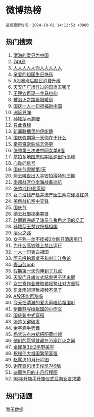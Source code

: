 # 微博热榜

`最后更新时间：2024-10-01 14:12:52 +0800`

## 热门搜索

1. [清澈的爱只为中国](https://m.weibo.cn/search?containerid=100103type%3D1%26t%3D10%26q%3D%23%E6%B8%85%E6%BE%88%E7%9A%84%E7%88%B1%E5%8F%AA%E4%B8%BA%E4%B8%AD%E5%9B%BD%23&stream_entry_id=51&isnewpage=1&extparam=seat%3D1%26dgr%3D0%26filter_type%3Drealtimehot%26stream_entry_id%3D51%26c_type%3D51%26pos%3D0%26cate%3D10103%26q%3D%2523%25E6%25B8%2585%25E6%25BE%2588%25E7%259A%2584%25E7%2588%25B1%25E5%258F%25AA%25E4%25B8%25BA%25E4%25B8%25AD%25E5%259B%25BD%2523%26display_time%3D1727763171%26pre_seqid%3D172776317196501171388133)
1. [749局](https://m.weibo.cn/search?containerid=100103type%3D1%26t%3D10%26q%3D749%E5%B1%80&stream_entry_id=31&isnewpage=1&extparam=seat%3D1%26stream_entry_id%3D31%26band_rank%3D1%26q%3D749%25E5%25B1%2580%26dgr%3D0%26filter_type%3Drealtimehot%26flag%3D16%26c_type%3D31%26pos%3D0%26lcate%3D5001%26cate%3D5001%26realpos%3D1%26display_time%3D1727763171%26pre_seqid%3D172776317196501171388133)
1. [人人人人人你人人人人人](https://m.weibo.cn/search?containerid=100103type%3D1%26t%3D10%26q%3D%23%E4%BA%BA%E4%BA%BA%E4%BA%BA%E4%BA%BA%E4%BA%BA%E4%BD%A0%E4%BA%BA%E4%BA%BA%E4%BA%BA%E4%BA%BA%E4%BA%BA%23&stream_entry_id=31&isnewpage=1&extparam=seat%3D1%26stream_entry_id%3D31%26band_rank%3D2%26q%3D%2523%25E4%25BA%25BA%25E4%25BA%25BA%25E4%25BA%25BA%25E4%25BA%25BA%25E4%25BA%25BA%25E4%25BD%25A0%25E4%25BA%25BA%25E4%25BA%25BA%25E4%25BA%25BA%25E4%25BA%25BA%25E4%25BA%25BA%2523%26dgr%3D0%26filter_type%3Drealtimehot%26flag%3D2%26c_type%3D31%26pos%3D1%26lcate%3D5001%26cate%3D5001%26realpos%3D2%26display_time%3D1727763171%26pre_seqid%3D172776317196501171388133)
1. [亲爱的祖国生日快乐](https://m.weibo.cn/search?containerid=100103type%3D1%26t%3D10%26q%3D%23%E4%BA%B2%E7%88%B1%E7%9A%84%E7%A5%96%E5%9B%BD%E7%94%9F%E6%97%A5%E5%BF%AB%E4%B9%90%23&stream_entry_id=31&isnewpage=1&extparam=seat%3D1%26stream_entry_id%3D31%26band_rank%3D3%26q%3D%2523%25E4%25BA%25B2%25E7%2588%25B1%25E7%259A%2584%25E7%25A5%2596%25E5%259B%25BD%25E7%2594%259F%25E6%2597%25A5%25E5%25BF%25AB%25E4%25B9%2590%2523%26dgr%3D0%26filter_type%3Drealtimehot%26flag%3D16%26c_type%3D31%26pos%3D2%26lcate%3D5001%26cate%3D5001%26realpos%3D3%26display_time%3D1727763171%26pre_seqid%3D172776317196501171388133)
1. [A股暴涨后股民消费升级](https://m.weibo.cn/search?containerid=100103type%3D1%26t%3D10%26q%3D%23A%E8%82%A1%E6%9A%B4%E6%B6%A8%E5%90%8E%E8%82%A1%E6%B0%91%E6%B6%88%E8%B4%B9%E5%8D%87%E7%BA%A7%23&stream_entry_id=31&isnewpage=1&extparam=seat%3D1%26stream_entry_id%3D31%26band_rank%3D4%26q%3D%2523A%25E8%2582%25A1%25E6%259A%25B4%25E6%25B6%25A8%25E5%2590%258E%25E8%2582%25A1%25E6%25B0%2591%25E6%25B6%2588%25E8%25B4%25B9%25E5%258D%2587%25E7%25BA%25A7%2523%26dgr%3D0%26filter_type%3Drealtimehot%26flag%3D1%26c_type%3D31%26pos%3D3%26lcate%3D5001%26cate%3D5001%26realpos%3D4%26display_time%3D1727763171%26pre_seqid%3D172776317196501171388133)
1. [天安门广场升过的国旗去哪了](https://m.weibo.cn/search?containerid=100103type%3D1%26t%3D10%26q%3D%23%E5%A4%A9%E5%AE%89%E9%97%A8%E5%B9%BF%E5%9C%BA%E5%8D%87%E8%BF%87%E7%9A%84%E5%9B%BD%E6%97%97%E5%8E%BB%E5%93%AA%E4%BA%86%23&stream_entry_id=31&isnewpage=1&extparam=seat%3D1%26stream_entry_id%3D31%26band_rank%3D5%26q%3D%2523%25E5%25A4%25A9%25E5%25AE%2589%25E9%2597%25A8%25E5%25B9%25BF%25E5%259C%25BA%25E5%258D%2587%25E8%25BF%2587%25E7%259A%2584%25E5%259B%25BD%25E6%2597%2597%25E5%258E%25BB%25E5%2593%25AA%25E4%25BA%2586%2523%26dgr%3D0%26filter_type%3Drealtimehot%26flag%3D0%26c_type%3D31%26pos%3D4%26lcate%3D5001%26cate%3D5001%26realpos%3D5%26display_time%3D1727763171%26pre_seqid%3D172776317196501171388133)
1. [王楚钦再现一字马拉伸](https://m.weibo.cn/search?containerid=100103type%3D1%26t%3D10%26q%3D%23%E7%8E%8B%E6%A5%9A%E9%92%A6%E5%86%8D%E7%8E%B0%E4%B8%80%E5%AD%97%E9%A9%AC%E6%8B%89%E4%BC%B8%23&stream_entry_id=31&isnewpage=1&extparam=seat%3D1%26stream_entry_id%3D31%26band_rank%3D6%26q%3D%2523%25E7%258E%258B%25E6%25A5%259A%25E9%2592%25A6%25E5%2586%258D%25E7%258E%25B0%25E4%25B8%2580%25E5%25AD%2597%25E9%25A9%25AC%25E6%258B%2589%25E4%25BC%25B8%2523%26dgr%3D0%26filter_type%3Drealtimehot%26flag%3D0%26c_type%3D31%26pos%3D5%26lcate%3D5001%26cate%3D5001%26realpos%3D6%26display_time%3D1727763171%26pre_seqid%3D172776317196501171388133)
1. [被浴火之路狠狠暖到](https://m.weibo.cn/search?containerid=100103type%3D1%26t%3D10%26q%3D%23%E8%A2%AB%E6%B5%B4%E7%81%AB%E4%B9%8B%E8%B7%AF%E7%8B%A0%E7%8B%A0%E6%9A%96%E5%88%B0%23&stream_entry_id=31&isnewpage=1&extparam=seat%3D1%26is_ad_pos%3D1%26band_rank%3D7%26topic_ad%3D1%26q%3D%2523%25E8%25A2%25AB%25E6%25B5%25B4%25E7%2581%25AB%25E4%25B9%258B%25E8%25B7%25AF%25E7%258B%25A0%25E7%258B%25A0%25E6%259A%2596%25E5%2588%25B0%2523%26dgr%3D0%26filter_type%3Drealtimehot%26adid%3D258069%26c_type%3D31%26pos%3D6%26lcate%3D5001%26cate%3D5001%26stream_entry_id%3D31%26display_time%3D1727763171%26pre_seqid%3D172776317196501171388133)
1. [国庆一人一句祝福新中国](https://m.weibo.cn/search?containerid=100103type%3D1%26t%3D10%26q%3D%23%E5%9B%BD%E5%BA%86%E4%B8%80%E4%BA%BA%E4%B8%80%E5%8F%A5%E7%A5%9D%E7%A6%8F%E6%96%B0%E4%B8%AD%E5%9B%BD%23&stream_entry_id=31&isnewpage=1&extparam=seat%3D1%26stream_entry_id%3D31%26band_rank%3D7%26q%3D%2523%25E5%259B%25BD%25E5%25BA%2586%25E4%25B8%2580%25E4%25BA%25BA%25E4%25B8%2580%25E5%258F%25A5%25E7%25A5%259D%25E7%25A6%258F%25E6%2596%25B0%25E4%25B8%25AD%25E5%259B%25BD%2523%26dgr%3D0%26filter_type%3Drealtimehot%26flag%3D16%26c_type%3D31%26pos%3D7%26lcate%3D5001%26cate%3D5001%26realpos%3D7%26display_time%3D1727763171%26pre_seqid%3D172776317196501171388133)
1. [洲际导弹](https://m.weibo.cn/search?containerid=100103type%3D1%26t%3D10%26q%3D%23%E6%B4%B2%E9%99%85%E5%AF%BC%E5%BC%B9%23&stream_entry_id=31&isnewpage=1&extparam=seat%3D1%26stream_entry_id%3D31%26band_rank%3D8%26q%3D%2523%25E6%25B4%25B2%25E9%2599%2585%25E5%25AF%25BC%25E5%25BC%25B9%2523%26dgr%3D0%26filter_type%3Drealtimehot%26flag%3D2%26c_type%3D31%26pos%3D8%26lcate%3D5001%26cate%3D5001%26realpos%3D8%26display_time%3D1727763171%26pre_seqid%3D172776317196501171388133)
1. [孙颖莎vs蒯曼](https://m.weibo.cn/search?containerid=100103type%3D1%26t%3D10%26q%3D%23%E5%AD%99%E9%A2%96%E8%8E%8Evs%E8%92%AF%E6%9B%BC%23&stream_entry_id=31&isnewpage=1&extparam=seat%3D1%26stream_entry_id%3D31%26band_rank%3D9%26q%3D%2523%25E5%25AD%2599%25E9%25A2%2596%25E8%258E%258Evs%25E8%2592%25AF%25E6%259B%25BC%2523%26dgr%3D0%26filter_type%3Drealtimehot%26flag%3D1%26c_type%3D31%26pos%3D9%26lcate%3D5001%26cate%3D5001%26realpos%3D9%26display_time%3D1727763171%26pre_seqid%3D172776317196501171388133)
1. [只此青绿](https://m.weibo.cn/search?containerid=100103type%3D1%26t%3D10%26q%3D%E5%8F%AA%E6%AD%A4%E9%9D%92%E7%BB%BF&stream_entry_id=31&isnewpage=1&extparam=seat%3D1%26stream_entry_id%3D31%26band_rank%3D10%26q%3D%25E5%258F%25AA%25E6%25AD%25A4%25E9%259D%2592%25E7%25BB%25BF%26dgr%3D0%26filter_type%3Drealtimehot%26flag%3D1%26c_type%3D31%26pos%3D10%26lcate%3D5001%26cate%3D5001%26realpos%3D10%26display_time%3D1727763171%26pre_seqid%3D172776317196501171388133)
1. [新闻联播里的伊能静](https://m.weibo.cn/search?containerid=100103type%3D1%26t%3D10%26q%3D%23%E6%96%B0%E9%97%BB%E8%81%94%E6%92%AD%E9%87%8C%E7%9A%84%E4%BC%8A%E8%83%BD%E9%9D%99%23&stream_entry_id=31&isnewpage=1&extparam=seat%3D1%26stream_entry_id%3D31%26band_rank%3D11%26q%3D%2523%25E6%2596%25B0%25E9%2597%25BB%25E8%2581%2594%25E6%2592%25AD%25E9%2587%258C%25E7%259A%2584%25E4%25BC%258A%25E8%2583%25BD%25E9%259D%2599%2523%26dgr%3D0%26filter_type%3Drealtimehot%26flag%3D2%26c_type%3D31%26pos%3D11%26lcate%3D5001%26cate%3D5001%26realpos%3D11%26display_time%3D1727763171%26pre_seqid%3D172776317196501171388133)
1. [国庆假期第一天你在干什么](https://m.weibo.cn/search?containerid=100103type%3D1%26t%3D10%26q%3D%23%E5%9B%BD%E5%BA%86%E5%81%87%E6%9C%9F%E7%AC%AC%E4%B8%80%E5%A4%A9%E4%BD%A0%E5%9C%A8%E5%B9%B2%E4%BB%80%E4%B9%88%23&stream_entry_id=31&isnewpage=1&extparam=seat%3D1%26stream_entry_id%3D31%26band_rank%3D12%26q%3D%2523%25E5%259B%25BD%25E5%25BA%2586%25E5%2581%2587%25E6%259C%259F%25E7%25AC%25AC%25E4%25B8%2580%25E5%25A4%25A9%25E4%25BD%25A0%25E5%259C%25A8%25E5%25B9%25B2%25E4%25BB%2580%25E4%25B9%2588%2523%26dgr%3D0%26filter_type%3Drealtimehot%26flag%3D0%26c_type%3D31%26pos%3D12%26lcate%3D5001%26cate%3D5001%26realpos%3D12%26display_time%3D1727763171%26pre_seqid%3D172776317196501171388133)
1. [秦霄贤常驻综艺停更](https://m.weibo.cn/search?containerid=100103type%3D1%26t%3D10%26q%3D%23%E7%A7%A6%E9%9C%84%E8%B4%A4%E5%B8%B8%E9%A9%BB%E7%BB%BC%E8%89%BA%E5%81%9C%E6%9B%B4%23&stream_entry_id=31&isnewpage=1&extparam=seat%3D1%26stream_entry_id%3D31%26band_rank%3D13%26q%3D%2523%25E7%25A7%25A6%25E9%259C%2584%25E8%25B4%25A4%25E5%25B8%25B8%25E9%25A9%25BB%25E7%25BB%25BC%25E8%2589%25BA%25E5%2581%259C%25E6%259B%25B4%2523%26dgr%3D0%26filter_type%3Drealtimehot%26flag%3D0%26c_type%3D31%26pos%3D13%26lcate%3D5001%26cate%3D5001%26realpos%3D13%26display_time%3D1727763171%26pre_seqid%3D172776317196501171388133)
1. [张帅第三次进中网女单8强](https://m.weibo.cn/search?containerid=100103type%3D1%26t%3D10%26q%3D%23%E5%BC%A0%E5%B8%85%E7%AC%AC%E4%B8%89%E6%AC%A1%E8%BF%9B%E4%B8%AD%E7%BD%91%E5%A5%B3%E5%8D%958%E5%BC%BA%23&stream_entry_id=31&isnewpage=1&extparam=seat%3D1%26stream_entry_id%3D31%26band_rank%3D14%26q%3D%2523%25E5%25BC%25A0%25E5%25B8%2585%25E7%25AC%25AC%25E4%25B8%2589%25E6%25AC%25A1%25E8%25BF%259B%25E4%25B8%25AD%25E7%25BD%2591%25E5%25A5%25B3%25E5%258D%25958%25E5%25BC%25BA%2523%26dgr%3D0%26filter_type%3Drealtimehot%26flag%3D1%26c_type%3D31%26pos%3D14%26lcate%3D5001%26cate%3D5001%26realpos%3D14%26display_time%3D1727763171%26pre_seqid%3D172776317196501171388133)
1. [航拍多地国庆假期高速出行高峰](https://m.weibo.cn/search?containerid=100103type%3D1%26t%3D10%26q%3D%23%E8%88%AA%E6%8B%8D%E5%A4%9A%E5%9C%B0%E5%9B%BD%E5%BA%86%E5%81%87%E6%9C%9F%E9%AB%98%E9%80%9F%E5%87%BA%E8%A1%8C%E9%AB%98%E5%B3%B0%23&stream_entry_id=31&isnewpage=1&extparam=seat%3D1%26stream_entry_id%3D31%26band_rank%3D15%26q%3D%2523%25E8%2588%25AA%25E6%258B%258D%25E5%25A4%259A%25E5%259C%25B0%25E5%259B%25BD%25E5%25BA%2586%25E5%2581%2587%25E6%259C%259F%25E9%25AB%2598%25E9%2580%259F%25E5%2587%25BA%25E8%25A1%258C%25E9%25AB%2598%25E5%25B3%25B0%2523%26dgr%3D0%26filter_type%3Drealtimehot%26flag%3D1%26c_type%3D31%26pos%3D15%26lcate%3D5001%26cate%3D5001%26realpos%3D15%26display_time%3D1727763171%26pre_seqid%3D172776317196501171388133)
1. [心动的信号](https://m.weibo.cn/search?containerid=100103type%3D1%26t%3D10%26q%3D%E5%BF%83%E5%8A%A8%E7%9A%84%E4%BF%A1%E5%8F%B7&stream_entry_id=31&isnewpage=1&extparam=seat%3D1%26stream_entry_id%3D31%26band_rank%3D16%26q%3D%25E5%25BF%2583%25E5%258A%25A8%25E7%259A%2584%25E4%25BF%25A1%25E5%258F%25B7%26dgr%3D0%26filter_type%3Drealtimehot%26flag%3D0%26c_type%3D31%26pos%3D16%26lcate%3D5001%26cate%3D5001%26realpos%3D16%26display_time%3D1727763171%26pre_seqid%3D172776317196501171388133)
1. [国庆节假期第1天](https://m.weibo.cn/search?containerid=100103type%3D1%26t%3D10%26q%3D%23%E5%9B%BD%E5%BA%86%E8%8A%82%E5%81%87%E6%9C%9F%E7%AC%AC1%E5%A4%A9%23&stream_entry_id=31&isnewpage=1&extparam=seat%3D1%26stream_entry_id%3D31%26band_rank%3D17%26q%3D%2523%25E5%259B%25BD%25E5%25BA%2586%25E8%258A%2582%25E5%2581%2587%25E6%259C%259F%25E7%25AC%25AC1%25E5%25A4%25A9%2523%26dgr%3D0%26filter_type%3Drealtimehot%26flag%3D0%26c_type%3D31%26pos%3D17%26lcate%3D5001%26cate%3D5001%26realpos%3D17%26display_time%3D1727763171%26pre_seqid%3D172776317196501171388133)
1. [阿云嘎说出入平安拍得特别压抑](https://m.weibo.cn/search?containerid=100103type%3D1%26t%3D10%26q%3D%23%E9%98%BF%E4%BA%91%E5%98%8E%E8%AF%B4%E5%87%BA%E5%85%A5%E5%B9%B3%E5%AE%89%E6%8B%8D%E5%BE%97%E7%89%B9%E5%88%AB%E5%8E%8B%E6%8A%91%23&stream_entry_id=31&isnewpage=1&extparam=seat%3D1%26stream_entry_id%3D31%26band_rank%3D18%26q%3D%2523%25E9%2598%25BF%25E4%25BA%2591%25E5%2598%258E%25E8%25AF%25B4%25E5%2587%25BA%25E5%2585%25A5%25E5%25B9%25B3%25E5%25AE%2589%25E6%258B%258D%25E5%25BE%2597%25E7%2589%25B9%25E5%2588%25AB%25E5%258E%258B%25E6%258A%2591%2523%26dgr%3D0%26filter_type%3Drealtimehot%26flag%3D1%26c_type%3D31%26pos%3D18%26lcate%3D5001%26cate%3D5001%26realpos%3D18%26display_time%3D1727763171%26pre_seqid%3D172776317196501171388133)
1. [南部战区位南海战备巡航](https://m.weibo.cn/search?containerid=100103type%3D1%26t%3D10%26q%3D%23%E5%8D%97%E9%83%A8%E6%88%98%E5%8C%BA%E4%BD%8D%E5%8D%97%E6%B5%B7%E6%88%98%E5%A4%87%E5%B7%A1%E8%88%AA%23&stream_entry_id=31&isnewpage=1&extparam=seat%3D1%26stream_entry_id%3D31%26band_rank%3D19%26q%3D%2523%25E5%258D%2597%25E9%2583%25A8%25E6%2588%2598%25E5%258C%25BA%25E4%25BD%258D%25E5%258D%2597%25E6%25B5%25B7%25E6%2588%2598%25E5%25A4%2587%25E5%25B7%25A1%25E8%2588%25AA%2523%26dgr%3D0%26filter_type%3Drealtimehot%26flag%3D1%26c_type%3D31%26pos%3D19%26lcate%3D5001%26cate%3D5001%26realpos%3D19%26display_time%3D1727763171%26pre_seqid%3D172776317196501171388133)
1. [张帅2比0弗莱彻](https://m.weibo.cn/search?containerid=100103type%3D1%26t%3D10%26q%3D%E5%BC%A0%E5%B8%852%E6%AF%940%E5%BC%97%E8%8E%B1%E5%BD%BB&stream_entry_id=31&isnewpage=1&extparam=seat%3D1%26stream_entry_id%3D31%26band_rank%3D20%26q%3D%25E5%25BC%25A0%25E5%25B8%25852%25E6%25AF%25940%25E5%25BC%2597%25E8%258E%25B1%25E5%25BD%25BB%26dgr%3D0%26filter_type%3Drealtimehot%26flag%3D1%26c_type%3D31%26pos%3D20%26lcate%3D5001%26cate%3D5001%26realpos%3D20%26display_time%3D1727763171%26pre_seqid%3D172776317196501171388133)
1. [女子没钱产检并流产医生两次硬发红包](https://m.weibo.cn/search?containerid=100103type%3D1%26t%3D10%26q%3D%23%E5%A5%B3%E5%AD%90%E6%B2%A1%E9%92%B1%E4%BA%A7%E6%A3%80%E5%B9%B6%E6%B5%81%E4%BA%A7%E5%8C%BB%E7%94%9F%E4%B8%A4%E6%AC%A1%E7%A1%AC%E5%8F%91%E7%BA%A2%E5%8C%85%23&stream_entry_id=31&isnewpage=1&extparam=seat%3D1%26stream_entry_id%3D31%26band_rank%3D21%26q%3D%2523%25E5%25A5%25B3%25E5%25AD%2590%25E6%25B2%25A1%25E9%2592%25B1%25E4%25BA%25A7%25E6%25A3%2580%25E5%25B9%25B6%25E6%25B5%2581%25E4%25BA%25A7%25E5%258C%25BB%25E7%2594%259F%25E4%25B8%25A4%25E6%25AC%25A1%25E7%25A1%25AC%25E5%258F%2591%25E7%25BA%25A2%25E5%258C%2585%2523%26dgr%3D0%26filter_type%3Drealtimehot%26flag%3D1%26c_type%3D31%26pos%3D21%26lcate%3D5001%26cate%3D5001%26realpos%3D21%26display_time%3D1727763171%26pre_seqid%3D172776317196501171388133)
1. [美俄战机空中交锋](https://m.weibo.cn/search?containerid=100103type%3D1%26t%3D10%26q%3D%23%E7%BE%8E%E4%BF%84%E6%88%98%E6%9C%BA%E7%A9%BA%E4%B8%AD%E4%BA%A4%E9%94%8B%23&stream_entry_id=31&isnewpage=1&extparam=seat%3D1%26stream_entry_id%3D31%26band_rank%3D22%26q%3D%2523%25E7%25BE%258E%25E4%25BF%2584%25E6%2588%2598%25E6%259C%25BA%25E7%25A9%25BA%25E4%25B8%25AD%25E4%25BA%25A4%25E9%2594%258B%2523%26dgr%3D0%26filter_type%3Drealtimehot%26flag%3D1%26c_type%3D31%26pos%3D22%26lcate%3D5001%26cate%3D5001%26realpos%3D22%26display_time%3D1727763171%26pre_seqid%3D172776317196501171388133)
1. [国庆节](https://m.weibo.cn/search?containerid=100103type%3D1%26t%3D10%26q%3D%E5%9B%BD%E5%BA%86%E8%8A%82&stream_entry_id=31&isnewpage=1&extparam=seat%3D1%26stream_entry_id%3D31%26band_rank%3D23%26q%3D%25E5%259B%25BD%25E5%25BA%2586%25E8%258A%2582%26dgr%3D0%26filter_type%3Drealtimehot%26flag%3D0%26c_type%3D31%26pos%3D23%26lcate%3D5001%26cate%3D5001%26realpos%3D23%26display_time%3D1727763171%26pre_seqid%3D172776317196501171388133)
1. [德云社砸挂秦霄贤](https://m.weibo.cn/search?containerid=100103type%3D1%26t%3D10%26q%3D%23%E5%BE%B7%E4%BA%91%E7%A4%BE%E7%A0%B8%E6%8C%82%E7%A7%A6%E9%9C%84%E8%B4%A4%23&stream_entry_id=31&isnewpage=1&extparam=seat%3D1%26stream_entry_id%3D31%26band_rank%3D24%26q%3D%2523%25E5%25BE%25B7%25E4%25BA%2591%25E7%25A4%25BE%25E7%25A0%25B8%25E6%258C%2582%25E7%25A7%25A6%25E9%259C%2584%25E8%25B4%25A4%2523%26dgr%3D0%26filter_type%3Drealtimehot%26flag%3D2%26c_type%3D31%26pos%3D24%26lcate%3D5001%26cate%3D5001%26realpos%3D24%26display_time%3D1727763171%26pre_seqid%3D172776317196501171388133)
1. [赵丽颖完成了演员与角色之间的交汇](https://m.weibo.cn/search?containerid=100103type%3D1%26t%3D10%26q%3D%E8%B5%B5%E4%B8%BD%E9%A2%96%E5%AE%8C%E6%88%90%E4%BA%86%E6%BC%94%E5%91%98%E4%B8%8E%E8%A7%92%E8%89%B2%E4%B9%8B%E9%97%B4%E7%9A%84%E4%BA%A4%E6%B1%87&stream_entry_id=31&isnewpage=1&extparam=seat%3D1%26stream_entry_id%3D31%26band_rank%3D25%26q%3D%25E8%25B5%25B5%25E4%25B8%25BD%25E9%25A2%2596%25E5%25AE%258C%25E6%2588%2590%25E4%25BA%2586%25E6%25BC%2594%25E5%2591%2598%25E4%25B8%258E%25E8%25A7%2592%25E8%2589%25B2%25E4%25B9%258B%25E9%2597%25B4%25E7%259A%2584%25E4%25BA%25A4%25E6%25B1%2587%26dgr%3D0%26filter_type%3Drealtimehot%26flag%3D1%26c_type%3D31%26pos%3D25%26lcate%3D5001%26cate%3D5001%26realpos%3D25%26display_time%3D1727763171%26pre_seqid%3D172776317196501171388133)
1. [孙颖莎王楚钦祝福祖国](https://m.weibo.cn/search?containerid=100103type%3D1%26t%3D10%26q%3D%23%E5%AD%99%E9%A2%96%E8%8E%8E%E7%8E%8B%E6%A5%9A%E9%92%A6%E7%A5%9D%E7%A6%8F%E7%A5%96%E5%9B%BD%23&stream_entry_id=31&isnewpage=1&extparam=seat%3D1%26stream_entry_id%3D31%26band_rank%3D26%26q%3D%2523%25E5%25AD%2599%25E9%25A2%2596%25E8%258E%258E%25E7%258E%258B%25E6%25A5%259A%25E9%2592%25A6%25E7%25A5%259D%25E7%25A6%258F%25E7%25A5%2596%25E5%259B%25BD%2523%26dgr%3D0%26filter_type%3Drealtimehot%26flag%3D0%26c_type%3D31%26pos%3D26%26lcate%3D5001%26cate%3D5001%26realpos%3D26%26display_time%3D1727763171%26pre_seqid%3D172776317196501171388133)
1. [浴火之路](https://m.weibo.cn/search?containerid=100103type%3D1%26t%3D10%26q%3D%E6%B5%B4%E7%81%AB%E4%B9%8B%E8%B7%AF&stream_entry_id=31&isnewpage=1&extparam=seat%3D1%26stream_entry_id%3D31%26band_rank%3D27%26q%3D%25E6%25B5%25B4%25E7%2581%25AB%25E4%25B9%258B%25E8%25B7%25AF%26dgr%3D0%26filter_type%3Drealtimehot%26flag%3D0%26c_type%3D31%26pos%3D27%26lcate%3D5001%26cate%3D5001%26realpos%3D27%26display_time%3D1727763171%26pre_seqid%3D172776317196501171388133)
1. [女子称一丝不挂被2次刷开酒店房门](https://m.weibo.cn/search?containerid=100103type%3D1%26t%3D10%26q%3D%23%E5%A5%B3%E5%AD%90%E7%A7%B0%E4%B8%80%E4%B8%9D%E4%B8%8D%E6%8C%82%E8%A2%AB2%E6%AC%A1%E5%88%B7%E5%BC%80%E9%85%92%E5%BA%97%E6%88%BF%E9%97%A8%23&stream_entry_id=31&isnewpage=1&extparam=seat%3D1%26stream_entry_id%3D31%26band_rank%3D28%26q%3D%2523%25E5%25A5%25B3%25E5%25AD%2590%25E7%25A7%25B0%25E4%25B8%2580%25E4%25B8%259D%25E4%25B8%258D%25E6%258C%2582%25E8%25A2%25AB2%25E6%25AC%25A1%25E5%2588%25B7%25E5%25BC%2580%25E9%2585%2592%25E5%25BA%2597%25E6%2588%25BF%25E9%2597%25A8%2523%26dgr%3D0%26filter_type%3Drealtimehot%26flag%3D0%26c_type%3D31%26pos%3D28%26lcate%3D5001%26cate%3D5001%26realpos%3D28%26display_time%3D1727763171%26pre_seqid%3D172776317196501171388133)
1. [为什么高铁晚上禁止运行](https://m.weibo.cn/search?containerid=100103type%3D1%26t%3D10%26q%3D%23%E4%B8%BA%E4%BB%80%E4%B9%88%E9%AB%98%E9%93%81%E6%99%9A%E4%B8%8A%E7%A6%81%E6%AD%A2%E8%BF%90%E8%A1%8C%23&stream_entry_id=31&isnewpage=1&extparam=seat%3D1%26stream_entry_id%3D31%26band_rank%3D29%26q%3D%2523%25E4%25B8%25BA%25E4%25BB%2580%25E4%25B9%2588%25E9%25AB%2598%25E9%2593%2581%25E6%2599%259A%25E4%25B8%258A%25E7%25A6%2581%25E6%25AD%25A2%25E8%25BF%2590%25E8%25A1%258C%2523%26dgr%3D0%26filter_type%3Drealtimehot%26flag%3D0%26c_type%3D31%26pos%3D29%26lcate%3D5001%26cate%3D5001%26realpos%3D29%26display_time%3D1727763171%26pre_seqid%3D172776317196501171388133)
1. [一人一句表白祖国](https://m.weibo.cn/search?containerid=100103type%3D1%26t%3D10%26q%3D%23%E4%B8%80%E4%BA%BA%E4%B8%80%E5%8F%A5%E8%A1%A8%E7%99%BD%E7%A5%96%E5%9B%BD%23&stream_entry_id=31&isnewpage=1&extparam=seat%3D1%26stream_entry_id%3D31%26band_rank%3D30%26q%3D%2523%25E4%25B8%2580%25E4%25BA%25BA%25E4%25B8%2580%25E5%258F%25A5%25E8%25A1%25A8%25E7%2599%25BD%25E7%25A5%2596%25E5%259B%25BD%2523%26dgr%3D0%26filter_type%3Drealtimehot%26flag%3D1%26c_type%3D31%26pos%3D30%26lcate%3D5001%26cate%3D5001%26realpos%3D30%26display_time%3D1727763171%26pre_seqid%3D172776317196501171388133)
1. [阿云嘎拍着桌子和刘江江争论](https://m.weibo.cn/search?containerid=100103type%3D1%26t%3D10%26q%3D%23%E9%98%BF%E4%BA%91%E5%98%8E%E6%8B%8D%E7%9D%80%E6%A1%8C%E5%AD%90%E5%92%8C%E5%88%98%E6%B1%9F%E6%B1%9F%E4%BA%89%E8%AE%BA%23&stream_entry_id=31&isnewpage=1&extparam=seat%3D1%26stream_entry_id%3D31%26band_rank%3D31%26q%3D%2523%25E9%2598%25BF%25E4%25BA%2591%25E5%2598%258E%25E6%258B%258D%25E7%259D%2580%25E6%25A1%258C%25E5%25AD%2590%25E5%2592%258C%25E5%2588%2598%25E6%25B1%259F%25E6%25B1%259F%25E4%25BA%2589%25E8%25AE%25BA%2523%26dgr%3D0%26filter_type%3Drealtimehot%26flag%3D1%26c_type%3D31%26pos%3D31%26lcate%3D5001%26cate%3D5001%26realpos%3D31%26display_time%3D1727763171%26pre_seqid%3D172776317196501171388133)
1. [麦当劳bob](https://m.weibo.cn/search?containerid=100103type%3D1%26t%3D10%26q%3D%23%E9%BA%A6%E5%BD%93%E5%8A%B3bob%23&stream_entry_id=31&isnewpage=1&extparam=seat%3D1%26stream_entry_id%3D31%26band_rank%3D32%26q%3D%2523%25E9%25BA%25A6%25E5%25BD%2593%25E5%258A%25B3bob%2523%26dgr%3D0%26filter_type%3Drealtimehot%26flag%3D1%26c_type%3D31%26pos%3D32%26lcate%3D5001%26cate%3D5001%26realpos%3D32%26display_time%3D1727763171%26pre_seqid%3D172776317196501171388133)
1. [假期第一天你睡到了几点](https://m.weibo.cn/search?containerid=100103type%3D1%26t%3D10%26q%3D%23%E5%81%87%E6%9C%9F%E7%AC%AC%E4%B8%80%E5%A4%A9%E4%BD%A0%E7%9D%A1%E5%88%B0%E4%BA%86%E5%87%A0%E7%82%B9%23&stream_entry_id=31&isnewpage=1&extparam=seat%3D1%26stream_entry_id%3D31%26band_rank%3D33%26q%3D%2523%25E5%2581%2587%25E6%259C%259F%25E7%25AC%25AC%25E4%25B8%2580%25E5%25A4%25A9%25E4%25BD%25A0%25E7%259D%25A1%25E5%2588%25B0%25E4%25BA%2586%25E5%2587%25A0%25E7%2582%25B9%2523%26dgr%3D0%26filter_type%3Drealtimehot%26flag%3D0%26c_type%3D31%26pos%3D33%26lcate%3D5001%26cate%3D5001%26realpos%3D33%26display_time%3D1727763171%26pre_seqid%3D172776317196501171388133)
1. [天安门升旗仪式结束男子还未醒](https://m.weibo.cn/search?containerid=100103type%3D1%26t%3D10%26q%3D%23%E5%A4%A9%E5%AE%89%E9%97%A8%E5%8D%87%E6%97%97%E4%BB%AA%E5%BC%8F%E7%BB%93%E6%9D%9F%E7%94%B7%E5%AD%90%E8%BF%98%E6%9C%AA%E9%86%92%23&stream_entry_id=31&isnewpage=1&extparam=seat%3D1%26stream_entry_id%3D31%26band_rank%3D34%26q%3D%2523%25E5%25A4%25A9%25E5%25AE%2589%25E9%2597%25A8%25E5%258D%2587%25E6%2597%2597%25E4%25BB%25AA%25E5%25BC%258F%25E7%25BB%2593%25E6%259D%259F%25E7%2594%25B7%25E5%25AD%2590%25E8%25BF%2598%25E6%259C%25AA%25E9%2586%2592%2523%26dgr%3D0%26filter_type%3Drealtimehot%26flag%3D0%26c_type%3D31%26pos%3D34%26lcate%3D5001%26cate%3D5001%26realpos%3D34%26display_time%3D1727763171%26pre_seqid%3D172776317196501171388133)
1. [女生寄作业被取错报警让对方重写](https://m.weibo.cn/search?containerid=100103type%3D1%26t%3D10%26q%3D%23%E5%A5%B3%E7%94%9F%E5%AF%84%E4%BD%9C%E4%B8%9A%E8%A2%AB%E5%8F%96%E9%94%99%E6%8A%A5%E8%AD%A6%E8%AE%A9%E5%AF%B9%E6%96%B9%E9%87%8D%E5%86%99%23&stream_entry_id=31&isnewpage=1&extparam=seat%3D1%26stream_entry_id%3D31%26band_rank%3D35%26q%3D%2523%25E5%25A5%25B3%25E7%2594%259F%25E5%25AF%2584%25E4%25BD%259C%25E4%25B8%259A%25E8%25A2%25AB%25E5%258F%2596%25E9%2594%2599%25E6%258A%25A5%25E8%25AD%25A6%25E8%25AE%25A9%25E5%25AF%25B9%25E6%2596%25B9%25E9%2587%258D%25E5%2586%2599%2523%26dgr%3D0%26filter_type%3Drealtimehot%26flag%3D0%26c_type%3D31%26pos%3D35%26lcate%3D5001%26cate%3D5001%26realpos%3D35%26display_time%3D1727763171%26pre_seqid%3D172776317196501171388133)
1. [东北雨姐道歉视频不见了](https://m.weibo.cn/search?containerid=100103type%3D1%26t%3D10%26q%3D%23%E4%B8%9C%E5%8C%97%E9%9B%A8%E5%A7%90%E9%81%93%E6%AD%89%E8%A7%86%E9%A2%91%E4%B8%8D%E8%A7%81%E4%BA%86%23&stream_entry_id=31&isnewpage=1&extparam=seat%3D1%26stream_entry_id%3D31%26band_rank%3D36%26q%3D%2523%25E4%25B8%259C%25E5%258C%2597%25E9%259B%25A8%25E5%25A7%2590%25E9%2581%2593%25E6%25AD%2589%25E8%25A7%2586%25E9%25A2%2591%25E4%25B8%258D%25E8%25A7%2581%25E4%25BA%2586%2523%26dgr%3D0%26filter_type%3Drealtimehot%26flag%3D0%26c_type%3D31%26pos%3D36%26lcate%3D5001%26cate%3D5001%26realpos%3D36%26display_time%3D1727763171%26pre_seqid%3D172776317196501171388133)
1. [A股还能再涨吗](https://m.weibo.cn/search?containerid=100103type%3D1%26t%3D10%26q%3D%23A%E8%82%A1%E8%BF%98%E8%83%BD%E5%86%8D%E6%B6%A8%E5%90%97%23&stream_entry_id=31&isnewpage=1&extparam=seat%3D1%26stream_entry_id%3D31%26band_rank%3D37%26q%3D%2523A%25E8%2582%25A1%25E8%25BF%2598%25E8%2583%25BD%25E5%2586%258D%25E6%25B6%25A8%25E5%2590%2597%2523%26dgr%3D0%26filter_type%3Drealtimehot%26flag%3D1%26c_type%3D31%26pos%3D37%26lcate%3D5001%26cate%3D5001%26realpos%3D37%26display_time%3D1727763171%26pre_seqid%3D172776317196501171388133)
1. [今天把清澈的爱大声唱给祖国听](https://m.weibo.cn/search?containerid=100103type%3D1%26t%3D10%26q%3D%23%E4%BB%8A%E5%A4%A9%E6%8A%8A%E6%B8%85%E6%BE%88%E7%9A%84%E7%88%B1%E5%A4%A7%E5%A3%B0%E5%94%B1%E7%BB%99%E7%A5%96%E5%9B%BD%E5%90%AC%23&stream_entry_id=31&isnewpage=1&extparam=seat%3D1%26stream_entry_id%3D31%26band_rank%3D38%26q%3D%2523%25E4%25BB%258A%25E5%25A4%25A9%25E6%258A%258A%25E6%25B8%2585%25E6%25BE%2588%25E7%259A%2584%25E7%2588%25B1%25E5%25A4%25A7%25E5%25A3%25B0%25E5%2594%25B1%25E7%25BB%2599%25E7%25A5%2596%25E5%259B%25BD%25E5%2590%25AC%2523%26dgr%3D0%26filter_type%3Drealtimehot%26flag%3D0%26c_type%3D31%26pos%3D38%26lcate%3D5001%26cate%3D5001%26realpos%3D38%26display_time%3D1727763171%26pre_seqid%3D172776317196501171388133)
1. [伊能静写给祖国的小作文](https://m.weibo.cn/search?containerid=100103type%3D1%26t%3D10%26q%3D%23%E4%BC%8A%E8%83%BD%E9%9D%99%E5%86%99%E7%BB%99%E7%A5%96%E5%9B%BD%E7%9A%84%E5%B0%8F%E4%BD%9C%E6%96%87%23&stream_entry_id=31&isnewpage=1&extparam=seat%3D1%26stream_entry_id%3D31%26band_rank%3D39%26q%3D%2523%25E4%25BC%258A%25E8%2583%25BD%25E9%259D%2599%25E5%2586%2599%25E7%25BB%2599%25E7%25A5%2596%25E5%259B%25BD%25E7%259A%2584%25E5%25B0%258F%25E4%25BD%259C%25E6%2596%2587%2523%26dgr%3D0%26filter_type%3Drealtimehot%26flag%3D1%26c_type%3D31%26pos%3D39%26lcate%3D5001%26cate%3D5001%26realpos%3D39%26display_time%3D1727763171%26pre_seqid%3D172776317196501171388133)
1. [国庆新中式穿搭](https://m.weibo.cn/search?containerid=100103type%3D1%26t%3D10%26q%3D%E5%9B%BD%E5%BA%86%E6%96%B0%E4%B8%AD%E5%BC%8F%E7%A9%BF%E6%90%AD&stream_entry_id=31&isnewpage=1&extparam=seat%3D1%26stream_entry_id%3D31%26band_rank%3D40%26q%3D%25E5%259B%25BD%25E5%25BA%2586%25E6%2596%25B0%25E4%25B8%25AD%25E5%25BC%258F%25E7%25A9%25BF%25E6%2590%25AD%26dgr%3D0%26filter_type%3Drealtimehot%26flag%3D1%26c_type%3D31%26pos%3D40%26lcate%3D5001%26cate%3D5001%26realpos%3D40%26display_time%3D1727763171%26pre_seqid%3D172776317196501171388133)
1. [张帅关键破发](https://m.weibo.cn/search?containerid=100103type%3D1%26t%3D10%26q%3D%23%E5%BC%A0%E5%B8%85%E5%85%B3%E9%94%AE%E7%A0%B4%E5%8F%91%23&stream_entry_id=31&isnewpage=1&extparam=seat%3D1%26stream_entry_id%3D31%26band_rank%3D41%26q%3D%2523%25E5%25BC%25A0%25E5%25B8%2585%25E5%2585%25B3%25E9%2594%25AE%25E7%25A0%25B4%25E5%258F%2591%2523%26dgr%3D0%26filter_type%3Drealtimehot%26flag%3D1%26c_type%3D31%26pos%3D41%26lcate%3D5001%26cate%3D5001%26realpos%3D41%26display_time%3D1727763171%26pre_seqid%3D172776317196501171388133)
1. [余宇涵手势舞](https://m.weibo.cn/search?containerid=100103type%3D1%26t%3D10%26q%3D%E4%BD%99%E5%AE%87%E6%B6%B5%E6%89%8B%E5%8A%BF%E8%88%9E&stream_entry_id=31&isnewpage=1&extparam=seat%3D1%26stream_entry_id%3D31%26band_rank%3D42%26q%3D%25E4%25BD%2599%25E5%25AE%2587%25E6%25B6%25B5%25E6%2589%258B%25E5%258A%25BF%25E8%2588%259E%26dgr%3D0%26filter_type%3Drealtimehot%26flag%3D1%26c_type%3D31%26pos%3D42%26lcate%3D5001%26cate%3D5001%26realpos%3D42%26display_time%3D1727763171%26pre_seqid%3D172776317196501171388133)
1. [杨紫波点白裙搭配荷叶领](https://m.weibo.cn/search?containerid=100103type%3D1%26t%3D10%26q%3D%23%E6%9D%A8%E7%B4%AB%E6%B3%A2%E7%82%B9%E7%99%BD%E8%A3%99%E6%90%AD%E9%85%8D%E8%8D%B7%E5%8F%B6%E9%A2%86%23&stream_entry_id=31&isnewpage=1&extparam=seat%3D1%26stream_entry_id%3D31%26band_rank%3D43%26q%3D%2523%25E6%259D%25A8%25E7%25B4%25AB%25E6%25B3%25A2%25E7%2582%25B9%25E7%2599%25BD%25E8%25A3%2599%25E6%2590%25AD%25E9%2585%258D%25E8%258D%25B7%25E5%258F%25B6%25E9%25A2%2586%2523%26dgr%3D0%26filter_type%3Drealtimehot%26flag%3D1%26c_type%3D31%26pos%3D43%26lcate%3D5001%26cate%3D5001%26realpos%3D43%26display_time%3D1727763171%26pre_seqid%3D172776317196501171388133)
1. [他们的愿望就藏在万家灯火之间](https://m.weibo.cn/search?containerid=100103type%3D1%26t%3D10%26q%3D%23%E4%BB%96%E4%BB%AC%E7%9A%84%E6%84%BF%E6%9C%9B%E5%B0%B1%E8%97%8F%E5%9C%A8%E4%B8%87%E5%AE%B6%E7%81%AF%E7%81%AB%E4%B9%8B%E9%97%B4%23&stream_entry_id=31&isnewpage=1&extparam=seat%3D1%26stream_entry_id%3D31%26band_rank%3D44%26q%3D%2523%25E4%25BB%2596%25E4%25BB%25AC%25E7%259A%2584%25E6%2584%25BF%25E6%259C%259B%25E5%25B0%25B1%25E8%2597%258F%25E5%259C%25A8%25E4%25B8%2587%25E5%25AE%25B6%25E7%2581%25AF%25E7%2581%25AB%25E4%25B9%258B%25E9%2597%25B4%2523%26dgr%3D0%26filter_type%3Drealtimehot%26flag%3D0%26c_type%3D31%26pos%3D44%26lcate%3D5001%26cate%3D5001%26realpos%3D44%26display_time%3D1727763171%26pre_seqid%3D172776317196501171388133)
1. [金娜英3比2平野美宇](https://m.weibo.cn/search?containerid=100103type%3D1%26t%3D10%26q%3D%23%E9%87%91%E5%A8%9C%E8%8B%B13%E6%AF%942%E5%B9%B3%E9%87%8E%E7%BE%8E%E5%AE%87%23&stream_entry_id=31&isnewpage=1&extparam=seat%3D1%26stream_entry_id%3D31%26band_rank%3D45%26q%3D%2523%25E9%2587%2591%25E5%25A8%259C%25E8%258B%25B13%25E6%25AF%25942%25E5%25B9%25B3%25E9%2587%258E%25E7%25BE%258E%25E5%25AE%2587%2523%26dgr%3D0%26filter_type%3Drealtimehot%26flag%3D1%26c_type%3D31%26pos%3D45%26lcate%3D5001%26cate%3D5001%26realpos%3D45%26display_time%3D1727763171%26pre_seqid%3D172776317196501171388133)
1. [祝福伟大祖国繁荣富强](https://m.weibo.cn/search?containerid=100103type%3D1%26t%3D10%26q%3D%23%E7%A5%9D%E7%A6%8F%E4%BC%9F%E5%A4%A7%E7%A5%96%E5%9B%BD%E7%B9%81%E8%8D%A3%E5%AF%8C%E5%BC%BA%23&stream_entry_id=31&isnewpage=1&extparam=seat%3D1%26stream_entry_id%3D31%26band_rank%3D46%26q%3D%2523%25E7%25A5%259D%25E7%25A6%258F%25E4%25BC%259F%25E5%25A4%25A7%25E7%25A5%2596%25E5%259B%25BD%25E7%25B9%2581%25E8%258D%25A3%25E5%25AF%258C%25E5%25BC%25BA%2523%26dgr%3D0%26filter_type%3Drealtimehot%26flag%3D0%26c_type%3D31%26pos%3D46%26lcate%3D5001%26cate%3D5001%26realpos%3D46%26display_time%3D1727763171%26pre_seqid%3D172776317196501171388133)
1. [赵露思10月行程图](https://m.weibo.cn/search?containerid=100103type%3D1%26t%3D10%26q%3D%E8%B5%B5%E9%9C%B2%E6%80%9D10%E6%9C%88%E8%A1%8C%E7%A8%8B%E5%9B%BE&stream_entry_id=31&isnewpage=1&extparam=seat%3D1%26stream_entry_id%3D31%26band_rank%3D47%26q%3D%25E8%25B5%25B5%25E9%259C%25B2%25E6%2580%259D10%25E6%259C%2588%25E8%25A1%258C%25E7%25A8%258B%25E5%259B%25BE%26dgr%3D0%26filter_type%3Drealtimehot%26flag%3D0%26c_type%3D31%26pos%3D47%26lcate%3D5001%26cate%3D5001%26realpos%3D47%26display_time%3D1727763171%26pre_seqid%3D172776317196501171388133)
1. [谢霆锋包场王俊凯749局](https://m.weibo.cn/search?containerid=100103type%3D1%26t%3D10%26q%3D%23%E8%B0%A2%E9%9C%86%E9%94%8B%E5%8C%85%E5%9C%BA%E7%8E%8B%E4%BF%8A%E5%87%AF749%E5%B1%80%23&stream_entry_id=31&isnewpage=1&extparam=seat%3D1%26stream_entry_id%3D31%26band_rank%3D48%26q%3D%2523%25E8%25B0%25A2%25E9%259C%2586%25E9%2594%258B%25E5%258C%2585%25E5%259C%25BA%25E7%258E%258B%25E4%25BF%258A%25E5%2587%25AF749%25E5%25B1%2580%2523%26dgr%3D0%26filter_type%3Drealtimehot%26flag%3D1%26c_type%3D31%26pos%3D48%26lcate%3D5001%26cate%3D5001%26realpos%3D48%26display_time%3D1727763171%26pre_seqid%3D172776317196501171388133)
1. [迪丽热巴的十月行程图](https://m.weibo.cn/search?containerid=100103type%3D1%26t%3D10%26q%3D%23%E8%BF%AA%E4%B8%BD%E7%83%AD%E5%B7%B4%E7%9A%84%E5%8D%81%E6%9C%88%E8%A1%8C%E7%A8%8B%E5%9B%BE%23&stream_entry_id=31&isnewpage=1&extparam=seat%3D1%26stream_entry_id%3D31%26band_rank%3D49%26q%3D%2523%25E8%25BF%25AA%25E4%25B8%25BD%25E7%2583%25AD%25E5%25B7%25B4%25E7%259A%2584%25E5%258D%2581%25E6%259C%2588%25E8%25A1%258C%25E7%25A8%258B%25E5%259B%25BE%2523%26dgr%3D0%26filter_type%3Drealtimehot%26flag%3D0%26c_type%3D31%26pos%3D49%26lcate%3D5001%26cate%3D5001%26realpos%3D49%26display_time%3D1727763171%26pre_seqid%3D172776317196501171388133)
1. [98年升旗手升旗仪式后向女友求婚](https://m.weibo.cn/search?containerid=100103type%3D1%26t%3D10%26q%3D%2398%E5%B9%B4%E5%8D%87%E6%97%97%E6%89%8B%E5%8D%87%E6%97%97%E4%BB%AA%E5%BC%8F%E5%90%8E%E5%90%91%E5%A5%B3%E5%8F%8B%E6%B1%82%E5%A9%9A%23&stream_entry_id=31&isnewpage=1&extparam=seat%3D1%26stream_entry_id%3D31%26band_rank%3D50%26q%3D%252398%25E5%25B9%25B4%25E5%258D%2587%25E6%2597%2597%25E6%2589%258B%25E5%258D%2587%25E6%2597%2597%25E4%25BB%25AA%25E5%25BC%258F%25E5%2590%258E%25E5%2590%2591%25E5%25A5%25B3%25E5%258F%258B%25E6%25B1%2582%25E5%25A9%259A%2523%26dgr%3D0%26filter_type%3Drealtimehot%26flag%3D1%26c_type%3D31%26pos%3D50%26lcate%3D5001%26cate%3D5001%26realpos%3D50%26display_time%3D1727763171%26pre_seqid%3D172776317196501171388133)

## 热门话题

暂无数据
